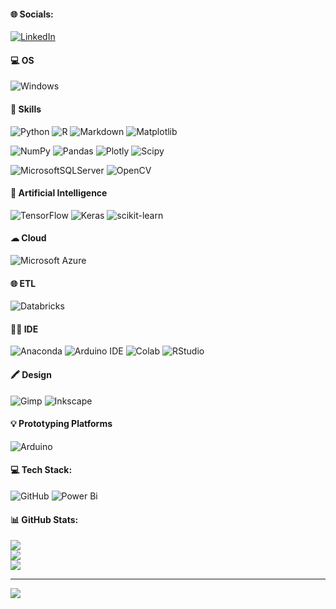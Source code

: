 
#### 🌐 Socials:
[![LinkedIn](https://img.shields.io/badge/LinkedIn-%230077B5.svg?logo=linkedin&logoColor=white)](https://linkedin.com/in/https://www.linkedin.com/in/eduardo-sepulveda-6ba88135/?trk=opento_sprofile_details#:~:text=www.linkedin.com/in/eduardo%2Dsepulveda%2D6ba88135) 

#### 💻 OS
![Windows](https://img.shields.io/badge/Windows-0078D6?style=for-the-badge&logo=windows&logoColor=white)

#### 🚀 Skills

![Python](https://img.shields.io/badge/Python-3776AB?style=for-the-badge&logo=python&logoColor=white)
![R](https://img.shields.io/badge/R-276DC3?style=for-the-badge&logo=r&logoColor=white)
![Markdown](https://img.shields.io/badge/Markdown-000000?style=for-the-badge&logo=markdown&logoColor=white)
![Matplotlib](https://img.shields.io/badge/Matplotlib-%23ffffff.svg?style=for-the-badge&logo=Matplotlib&logoColor=black)

![NumPy](https://img.shields.io/badge/numpy-%23013243.svg?style=for-the-badge&logo=numpy&logoColor=white)
![Pandas](https://img.shields.io/badge/pandas-%23150458.svg?style=for-the-badge&logo=pandas&logoColor=white)
![Plotly](https://img.shields.io/badge/Plotly-%233F4F75.svg?style=for-the-badge&logo=plotly&logoColor=white)
![Scipy](https://img.shields.io/badge/SciPy-%230C55A5.svg?style=for-the-badge&logo=scipy&logoColor=%white)

![MicrosoftSQLServer](https://img.shields.io/badge/Microsoft%20SQL%20Server-CC2927?style=for-the-badge&logo=microsoft%20sql%20server&logoColor=white)
![OpenCV](https://img.shields.io/badge/opencv-%23white.svg?style=for-the-badge&logo=opencv&logoColor=white)

#### 🤖 Artificial Intelligence
![TensorFlow](https://img.shields.io/badge/TensorFlow-FF6F00?style=for-the-badge&logo=tensorflow&logoColor=white)
![Keras](https://img.shields.io/badge/Keras-%23D00000.svg?style=for-the-badge&logo=Keras&logoColor=white)
![scikit-learn](https://img.shields.io/badge/scikit--learn-%23F7931E.svg?style=for-the-badge&logo=scikit-learn&logoColor=white)

#### ☁ Cloud
![Microsoft Azure](https://img.shields.io/badge/microsoft%20azure-0089D6?style=for-the-badge&logo=microsoft-azure&logoColor=white)

#### 🌐 ETL
![Databricks](https://img.shields.io/badge/Databricks-FF3621?style=for-the-badge&logo=Databricks&logoColor=white)

#### 👩‍💻 IDE
![Anaconda](https://img.shields.io/badge/Anaconda-%2344A833.svg?style=for-the-badge&logo=anaconda&logoColor=white)
![Arduino IDE](https://img.shields.io/badge/Arduino_IDE-00979D?style=for-the-badge&logo=arduino&logoColor=white)
![Colab](https://img.shields.io/badge/Colab-F9AB00?style=for-the-badge&logo=googlecolab&color=525252)
![RStudio](https://img.shields.io/badge/RStudio-75AADB?style=for-the-badge&logo=RStudio&logoColor=white)

#### 🖍 Design
![Gimp](https://img.shields.io/badge/Gimp-657D8B?style=for-the-badge&logo=gimp&logoColor=FFFFFF)
![Inkscape](https://img.shields.io/badge/Inkscape-e0e0e0?style=for-the-badge&logo=inkscape&logoColor=080A13)


#### 💡 Prototyping Platforms
![Arduino](https://img.shields.io/badge/-Arduino-00979D?style=for-the-badge&logo=Arduino&logoColor=white)

#### 💻 Tech Stack:
![GitHub](https://img.shields.io/badge/github-%23121011.svg?style=for-the-badge&logo=github&logoColor=white)
![Power Bi](https://img.shields.io/badge/power_bi-F2C811?style=for-the-badge&logo=powerbi&logoColor=black)

#### 📊 GitHub Stats:
![](https://github-readme-stats.vercel.app/api?username=enss1971&theme=gotham&hide_border=false&include_all_commits=true&count_private=false)<br/>
![](https://github-readme-streak-stats.herokuapp.com/?user=enss1971&theme=gotham&hide_border=false)<br/>
![](https://github-readme-stats.vercel.app/api/top-langs/?username=enss1971&theme=gotham&hide_border=false&include_all_commits=true&count_private=false&layout=compact)

---
[![](https://visitcount.itsvg.in/api?id=enss1971&icon=0&color=0)](https://visitcount.itsvg.in)

<!-- Proudly created with GPRM ( https://gprm.itsvg.in ) -->
